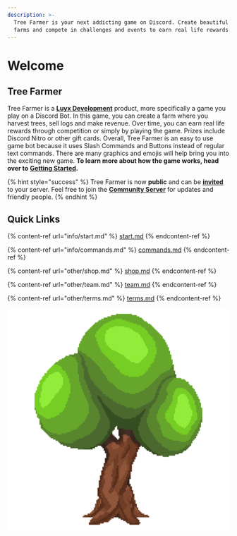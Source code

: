 ```yaml
---
description: >-
  Tree Farmer is your next addicting game on Discord. Create beautiful tree
  farms and compete in challenges and events to earn real life rewards.
---
```


# Welcome

## Tree Farmer

Tree Farmer is a [**Luyx Development**](https://luyx.dev) product, more specifically a game you play on a Discord Bot. In this game, you can create a farm where you harvest trees, sell logs and make revenue. Over time, you can earn real life rewards through competition or simply by playing the game. Prizes include Discord Nitro or other gift cards. Overall, Tree Farmer is an easy to use game bot because it uses Slash Commands and Buttons instead of regular text commands. There are many graphics and emojis will help bring you into the exciting new game. **To learn more about how the game works, head over to** [**Getting Started**](info/start.md#starting-a-tree-farm)**.**

{% hint style="success" %}
Tree Farmer is now **public** and can be [**invited**](https://treefarmer.xyz/invite) to your server. Feel free to join the [**Community Server**](https://treefarmer.xyz/discord) for updates and friendly people.
{% endhint %}

## Quick Links

{% content-ref url="info/start.md" %}
[start.md](info/start.md)
{% endcontent-ref %}

{% content-ref url="info/commands.md" %}
[commands.md](info/commands.md)
{% endcontent-ref %}

{% content-ref url="other/shop.md" %}
[shop.md](other/shop.md)
{% endcontent-ref %}

{% content-ref url="other/team.md" %}
[team.md](other/team.md)
{% endcontent-ref %}

{% content-ref url="other/terms.md" %}
[terms.md](other/terms.md)
{% endcontent-ref %}

![](.gitbook/assets/treefarmer.png)
